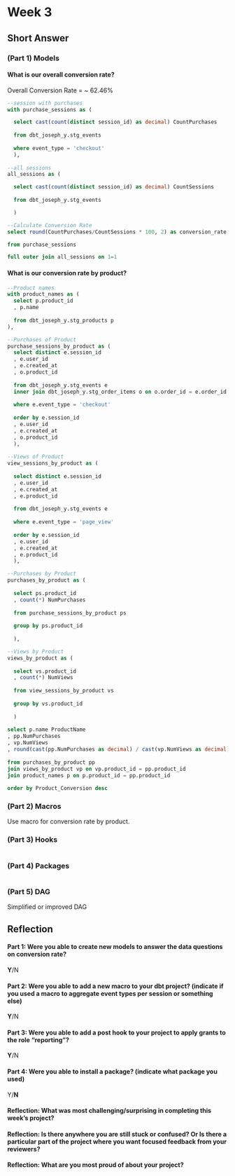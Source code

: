 # Week 3
## Short Answer
### (Part 1) Models
#### What is our overall conversion rate?
Overall Conversion Rate = ~ 62.46%

```sql
--session with purchases
with purchase_sessions as (

  select cast(count(distinct session_id) as decimal) CountPurchases
  
  from dbt_joseph_y.stg_events 
  
  where event_type = 'checkout'
  ),
  
--all sessions
all_sessions as (

  select cast(count(distinct session_id) as decimal) CountSessions
  
  from dbt_joseph_y.stg_events 

  )

--Calculate Conversion Rate
select round(CountPurchases/CountSessions * 100, 2) as conversion_rate

from purchase_sessions

full outer join all_sessions on 1=1
```

#### What is our conversion rate by product?

```sql
--Product names
with product_names as (
  select p.product_id
  , p.name
  
  from dbt_joseph_y.stg_products p
),

--Purchases of Product 
purchase_sessions_by_product as (
  select distinct e.session_id
  , e.user_id
  , e.created_at
  , o.product_id
  
  from dbt_joseph_y.stg_events e
  inner join dbt_joseph_y.stg_order_items o on o.order_id = e.order_id
  
  where e.event_type = 'checkout'
  
  order by e.session_id
  , e.user_id
  , e.created_at
  , o.product_id
  ),
  
--Views of Product 
view_sessions_by_product as (
  
  select distinct e.session_id
  , e.user_id
  , e.created_at
  , e.product_id
  
  from dbt_joseph_y.stg_events e
  
  where e.event_type = 'page_view'
  
  order by e.session_id
  , e.user_id
  , e.created_at
  , e.product_id
  ),

--Purchases by Product
purchases_by_product as (
  
  select ps.product_id
  , count(*) NumPurchases
  
  from purchase_sessions_by_product ps
  
  group by ps.product_id
  
  ),

--Views by Product
views_by_product as (
  
  select vs.product_id
  , count(*) NumViews
  
  from view_sessions_by_product vs
  
  group by vs.product_id
  
  )
  
select p.name ProductName
, pp.NumPurchases
, vp.NumViews
, round(cast(pp.NumPurchases as decimal) / cast(vp.NumViews as decimal) * 100, 2) as Product_Conversion
  
from purchases_by_product pp
join views_by_product vp on vp.product_id = pp.product_id
join product_names p on p.product_id = pp.product_id
  
order by Product_Conversion desc
```

### (Part 2) Macros
Use macro for conversion rate by product.

### (Part 3) Hooks
```sql

```

### (Part 4) Packages
```sql

```

### (Part 5) DAG
Simplified or improved DAG 

## Reflection
#### Part 1: Were you able to create new models to answer the data questions on conversion rate?
**Y**/N

#### Part 2: Were you able to add a new macro to your dbt project? (indicate if you used a macro to aggregate event types per session or something else)
**Y**/N

#### Part 3: Were you able to add a post hook to your project to apply grants to the role “reporting”?
**Y**/N

#### Part 4: Were you able to install a package? (indicate what package you used)
Y/**N**

#### Reflection: What was most challenging/surprising in completing this week’s project?


#### Reflection: Is there anywhere you are still stuck or confused? Or Is there a particular part of the project where you want focused feedback from your reviewers?


#### Reflection: What are you most proud of about your project?


